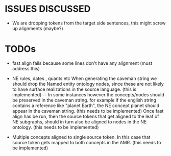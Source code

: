 ISSUES DISCUSSED
================

- We are dropping tokens from the target side sentences, this might screw up alignments (maybe?)

TODOs
=====
- fast align fails because some lines don't have any alignment (must address this)
- NE rules, dates , quants etc
When generating the caveman string we should drop the Named entity ontology nodes, since these
are not likely to have surface realizations in the source language. (this is implemented)
-- In some instances however the concepts/nodes should be preserved in the caveman string.
for example if the english string contains a reference like "planet Earth", the NE concept planet should appear in the 
caveman string. (this needs to be implemented)
Once fast align has be run, then the source tokens that get aligned to the leaf of NE subgraphs, should
in turn also be aligned to nodes in the NE ontology. (this needs to be implemented)

- Multiple concepts aligned to single source token.
In this case that source token gets mapped to both concepts in the AMR. (this needs to be implemented)

